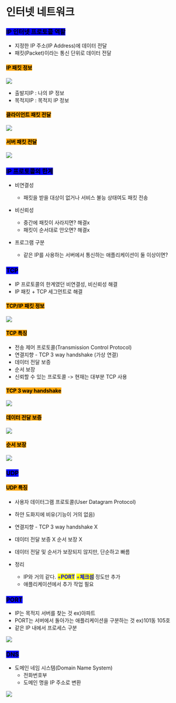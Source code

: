 # 인터넷 네트워크

### <mark style="background-color:blue;">IP 인터넷 프로토콜 역할</mark>

* 지정한 IP 주소(IP Address)에 데이터 전달
* 패킷(Packet)이라는 통신 단위로 데이터 전달



#### <mark style="background-color:orange;">IP 패킷 정보</mark>

![](<../.gitbook/assets/image (2).png>)

* 출발지IP : 나의 IP 정보
* 목적지IP : 목적지 IP 정보    &#x20;



#### <mark style="background-color:orange;">클라이언트 패킷 전달</mark>

![](<../.gitbook/assets/image (14) (1).png>)



#### <mark style="background-color:orange;">서버 패킷 전달</mark>

![](<../.gitbook/assets/image (15).png>)



### <mark style="background-color:blue;">IP 프로토콜의 한계</mark>

*   비연결성

    * 패킷을 받을 대상이 없거나 서비스 불능 상태여도 패킷 전송&#x20;


*   비신뢰성

    * 중간에 패킷이 사라지면? 해결x
    * 패킷이 순서대로 안오면? 해결x


* 프로그램 구분&#x20;
  * 같은 IP를 사용하는 서버에서 통신하는 애플리케이션이 둘 이상이면?



### <mark style="background-color:blue;">TCP</mark>

* IP 프로토콜의 한계였던 비연결성, 비신뢰성 해결&#x20;
* IP 패킷 + TCP 세그먼트로  해결

#### <mark style="background-color:orange;">TCP/IP 패킷 정보</mark>

&#x20;

![](<../.gitbook/assets/image (12).png>)

#### <mark style="background-color:orange;">TCP 특징</mark>

* 전송 제어 프로토콜(Transmission Control Protocol)
* 연결지향 - TCP 3 way handshake (가상 연결)
* 데이터 전달 보증
* 순서 보장
* 신뢰할 수 있는 프로토콜 -> 현재는 대부분 TCP 사용



#### <mark style="background-color:orange;">TCP 3 way handshake</mark>

![](<../.gitbook/assets/image (7).png>)



#### <mark style="background-color:orange;">데이터 전달 보증</mark>

![](<../.gitbook/assets/image (6).png>)



#### <mark style="background-color:orange;">순서 보장</mark>

![](<../.gitbook/assets/image (13).png>)





### <mark style="background-color:blue;">UDP</mark>

#### <mark style="background-color:orange;">UDP 특징</mark>

* 사용자 데이터그램 프로토콜(User Datagram Protocol)&#x20;
* 하얀 도화지에 비유(기능이 거의 없음)&#x20;
* 연결지향 - TCP 3 way handshake X&#x20;
* 데이터 전달 보증 X  순서 보장 X&#x20;
*   데이터 전달 및 순서가 보장되지 않지만, 단순하고 빠름&#x20;


* &#x20;정리&#x20;
  * IP와 거의 같다. <mark style="color:blue;">+</mark><mark style="color:blue;">**PORT**</mark> <mark style="color:blue;"></mark><mark style="color:blue;">+</mark><mark style="color:blue;">**체크섬**</mark> 정도만 추가&#x20;
  * 애플리케이션에서 추가 작업 필요





### <mark style="background-color:blue;">PORT</mark>

* IP는 목적지 서버를 찾는 것  ex)아파트
* PORT는 서버에서 돌아가는 애플리케이션을 구분하는  것  ex)101동 105호&#x20;
* 같은 IP 내에서 프로세스 구분 &#x20;

![](<../.gitbook/assets/image (14).png>)



### <mark style="background-color:blue;">DNS</mark>

* 도메인 네임 시스템(Domain Name System)&#x20;
  * 전화번호부
  * 도메인 명을 IP 주소로 변환

![](<../.gitbook/assets/image (10).png>)

